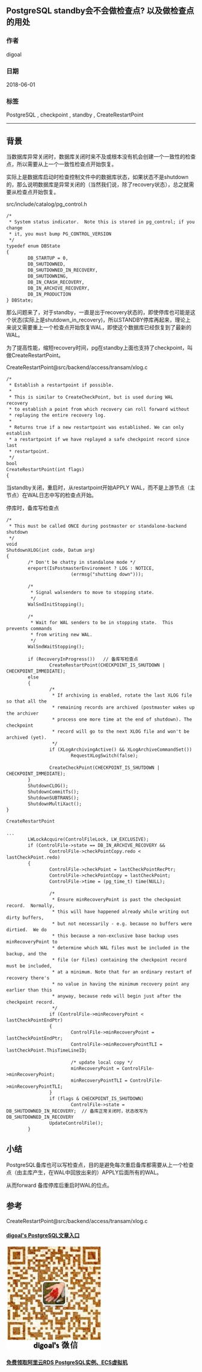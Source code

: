 ## PostgreSQL standby会不会做检查点? 以及做检查点的用处  
                                                             
### 作者                                                             
digoal                                                             
                                                             
### 日期                                                             
2018-06-01                                                           
                                                             
### 标签                                                             
PostgreSQL , checkpoint , standby , CreateRestartPoint   
                                                             
----                                                             
                                                             
## 背景     
当数据库异常关闭时，数据库关闭时来不及或根本没有机会创建一个一致性的检查点，所以需要从上一个一致性检查点开始恢复。  
  
实际上是数据库启动时检查控制文件中的数据库状态，如果状态不是shutdown的，那么说明数据库是异常关闭的（当然我们说，除了recovery状态），总之就需要从检查点开始恢复。  
  
src/include/catalog/pg_control.h  
  
```  
/*  
 * System status indicator.  Note this is stored in pg_control; if you change  
 * it, you must bump PG_CONTROL_VERSION  
 */  
typedef enum DBState  
{  
        DB_STARTUP = 0,  
        DB_SHUTDOWNED,  
        DB_SHUTDOWNED_IN_RECOVERY,  
        DB_SHUTDOWNING,  
        DB_IN_CRASH_RECOVERY,  
        DB_IN_ARCHIVE_RECOVERY,  
        DB_IN_PRODUCTION  
} DBState;  
```  
  
那么问题来了，对于standby，一直是出于recovery状态的，即使停库也可能是这个状态(实际上是shutdown_in_recovery)，所以STANDBY停库再起来，理论上来说又需要重上一个检查点开始恢复WAL，即使这个数据库已经恢复到了最新的WAL。  
  
为了提高性能，缩短recovery时间，pg在standby上面也支持了checkpoint，叫做CreateRestartPoint。  
  
CreateRestartPoint@src/backend/access/transam/xlog.c  
  
```  
/*  
 * Establish a restartpoint if possible.  
 *  
 * This is similar to CreateCheckPoint, but is used during WAL recovery  
 * to establish a point from which recovery can roll forward without  
 * replaying the entire recovery log.  
 *  
 * Returns true if a new restartpoint was established. We can only establish  
 * a restartpoint if we have replayed a safe checkpoint record since last  
 * restartpoint.  
 */  
bool  
CreateRestartPoint(int flags)  
{  
```  
  
当standby关闭，重启时，从restartpoint开始APPLY WAL，而不是上游节点（主节点）在WAL日志中写的检查点开始。  
  
停库时，备库写检查点  
  
```  
/*  
 * This must be called ONCE during postmaster or standalone-backend shutdown  
 */  
void  
ShutdownXLOG(int code, Datum arg)  
{  
        /* Don't be chatty in standalone mode */  
        ereport(IsPostmasterEnvironment ? LOG : NOTICE,  
                        (errmsg("shutting down")));  
  
        /*  
         * Signal walsenders to move to stopping state.  
         */  
        WalSndInitStopping();  
  
        /*  
         * Wait for WAL senders to be in stopping state.  This prevents commands  
         * from writing new WAL.  
         */  
        WalSndWaitStopping();  
  
        if (RecoveryInProgress())   // 备库写检查点  
                CreateRestartPoint(CHECKPOINT_IS_SHUTDOWN | CHECKPOINT_IMMEDIATE);  
        else  
        {  
                /*  
                 * If archiving is enabled, rotate the last XLOG file so that all the  
                 * remaining records are archived (postmaster wakes up the archiver  
                 * process one more time at the end of shutdown). The checkpoint  
                 * record will go to the next XLOG file and won't be archived (yet).  
                 */  
                if (XLogArchivingActive() && XLogArchiveCommandSet())  
                        RequestXLogSwitch(false);  
  
                CreateCheckPoint(CHECKPOINT_IS_SHUTDOWN | CHECKPOINT_IMMEDIATE);  
        }  
        ShutdownCLOG();  
        ShutdownCommitTs();  
        ShutdownSUBTRANS();  
        ShutdownMultiXact();  
}  
```  
  
```  
CreateRestartPoint  
  
...  
        LWLockAcquire(ControlFileLock, LW_EXCLUSIVE);  
        if (ControlFile->state == DB_IN_ARCHIVE_RECOVERY &&  
                ControlFile->checkPointCopy.redo < lastCheckPoint.redo)  
        {  
                ControlFile->checkPoint = lastCheckPointRecPtr;  
                ControlFile->checkPointCopy = lastCheckPoint;  
                ControlFile->time = (pg_time_t) time(NULL);  
  
                /*  
                 * Ensure minRecoveryPoint is past the checkpoint record.  Normally,  
                 * this will have happened already while writing out dirty buffers,  
                 * but not necessarily - e.g. because no buffers were dirtied.  We do  
                 * this because a non-exclusive base backup uses minRecoveryPoint to  
                 * determine which WAL files must be included in the backup, and the  
                 * file (or files) containing the checkpoint record must be included,  
                 * at a minimum. Note that for an ordinary restart of recovery there's  
                 * no value in having the minimum recovery point any earlier than this  
                 * anyway, because redo will begin just after the checkpoint record.  
                 */  
                if (ControlFile->minRecoveryPoint < lastCheckPointEndPtr)  
                {  
                        ControlFile->minRecoveryPoint = lastCheckPointEndPtr;  
                        ControlFile->minRecoveryPointTLI = lastCheckPoint.ThisTimeLineID;  
  
                        /* update local copy */  
                        minRecoveryPoint = ControlFile->minRecoveryPoint;  
                        minRecoveryPointTLI = ControlFile->minRecoveryPointTLI;  
                }  
                if (flags & CHECKPOINT_IS_SHUTDOWN)  
                        ControlFile->state = DB_SHUTDOWNED_IN_RECOVERY;  // 备库正常关闭时，状态改写为DB_SHUTDOWNED_IN_RECOVERY  
                UpdateControlFile();  
        }  
```  
  
## 小结  
PostgreSQL备库也可以写检查点，目的是避免每次重启备库都需要从上一个检查点（由主库产生，在WAL中回放出来的）APPLY后面所有的WAL。  
  
从而forward 备库停库后重启时WAL的位点。  
  
## 参考  
CreateRestartPoint@src/backend/access/transam/xlog.c  
  
  
  
  
  
  
  
  
  
  
  
  
  
  
  
#### [digoal's PostgreSQL文章入口](https://github.com/digoal/blog/blob/master/README.md "22709685feb7cab07d30f30387f0a9ae")
  
  
![digoal's weixin](../pic/digoal_weixin.jpg "f7ad92eeba24523fd47a6e1a0e691b59")
  
  
  
  
  
  
  
  
#### [免费领取阿里云RDS PostgreSQL实例、ECS虚拟机](https://www.aliyun.com/database/postgresqlactivity "57258f76c37864c6e6d23383d05714ea")
  
